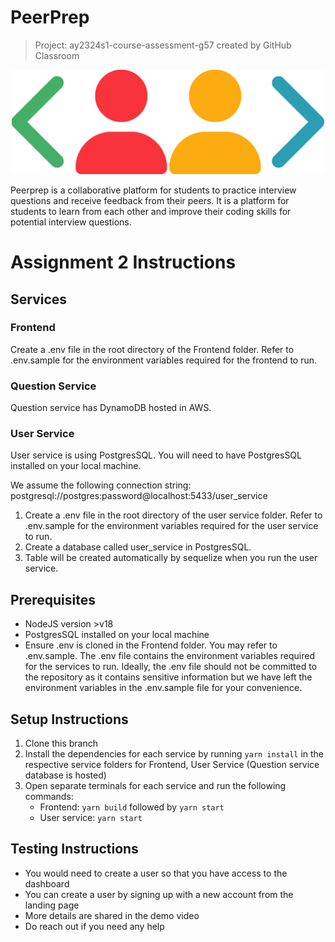 # PeerPrep

> Project: ay2324s1-course-assessment-g57 created by GitHub Classroom

<p align="center">
    <img src="Frontend/public/logo.png" alt="peerprep logo" width="500px" />
</p>
<p>
Peerprep is a collaborative platform for students to practice interview questions and receive feedback from their peers. It is a platform for students to learn from each other and improve their coding skills for potential interview questions.
</p>

# Assignment 2 Instructions

## Services

### Frontend

Create a .env file in the root directory of the Frontend folder. Refer to .env.sample for the environment variables required for the frontend to run.

### Question Service

Question service has DynamoDB hosted in AWS.

### User Service

User service is using PostgresSQL. You will need to have PostgresSQL installed on your local machine.

We assume the following connection string:
postgresql://postgres:password@localhost:5433/user_service

1. Create a .env file in the root directory of the user service folder. Refer to .env.sample for the environment variables required for the user service to run.
2. Create a database called user_service in PostgresSQL.
3. Table will be created automatically by sequelize when you run the user service.

## Prerequisites

-   NodeJS version >v18
-   PostgresSQL installed on your local machine
-   Ensure .env is cloned in the Frontend folder. You may refer to .env.sample. The .env file contains the environment variables required for the services to run. Ideally, the .env file should not be committed to the repository as it contains sensitive information but we have left the environment variables in the .env.sample file for your convenience.

## Setup Instructions

1. Clone this branch
2. Install the dependencies for each service by running `yarn install` in the respective service folders for Frontend, User Service (Question service database is hosted)
3. Open separate terminals for each service and run the following commands:
    - Frontend: `yarn build` followed by `yarn start`
    - User service: `yarn start`

## Testing Instructions

-   You would need to create a user so that you have access to the dashboard
-   You can create a user by signing up with a new account from the landing page
-   More details are shared in the demo video
-   Do reach out if you need any help
